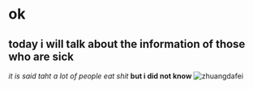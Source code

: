 ok
=
today i will talk about the information of those who are sick
-
*it is said taht a lot of people eat shit* **but i did not know**
![zhuangdafei](https://i.pinimg.com/originals/73/87/f2/7387f254e5638fe4be1c6cc018cf0a6c.jpg)
